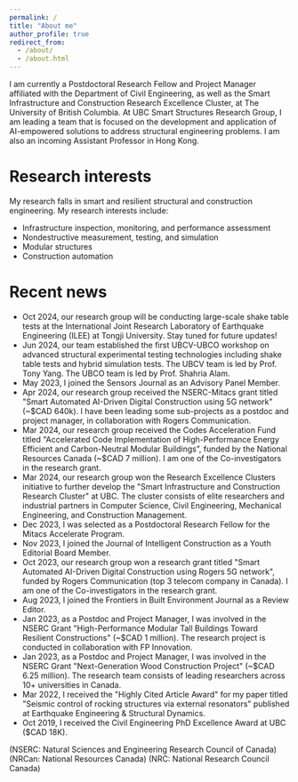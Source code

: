 ```yaml
---
permalink: /
title: "About me"
author_profile: true
redirect_from: 
  - /about/
  - /about.html
---
```


I am currently a Postdoctoral Research Fellow and Project Manager affiliated with the Department of Civil Engineering, as well as the Smart Infrastructure and Construction Research Excellence Cluster, at The University of  British Columbia. At UBC Smart Structures Research Group, I am leading a team that is focused on the development and application of AI-empowered solutions to address structural engineering problems. I am also an incoming Assistant Professor in Hong Kong.

<!---Comment go here. This is the front page of a website that is powered by the [Academic Pages template](https://github.com/academicpages/academicpages.github.io) and hosted on GitHub pages. [GitHub pages](https://pages.github.com) is a free service in which websites are built and hosted from code and data stored in a GitHub repository, automatically updating when a new commit is made to the respository. This template was forked from the [Minimal Mistakes Jekyll Theme](https://mmistakes.github.io/minimal-mistakes/) created by Michael Rose, and then extended to support the kinds of content that academics have: publications, talks, teaching, a portfolio, blog posts, and a dynamically-generated CV. You can fork [this repository](https://github.com/academicpages/academicpages.github.io) right now, modify the configuration and markdown files, add your own PDFs and other content, and have your own site for free, with no ads! An older version of this template powers my own personal website at [stuartgeiger.com](http://stuartgeiger.com), which uses [this Github repository](https://github.com/staeiou/staeiou.github.io).-->

Research interests
======
My research falls in smart and resilient structural and construction engineering. My research interests include:
* Infrastructure inspection, monitoring, and performance assessment
* Nondestructive measurement, testing, and simulation
* Modular structures
* Construction automation

Recent news
======
* Oct 2024, our research group will be conducting large-scale shake table tests at the International Joint Research Laboratory of Earthquake Engineering (ILEE) at Tongji University. Stay tuned for future updates!
* Jun 2024, our team established the first UBCV-UBCO workshop on advanced structural experimental testing technologies including shake table tests and hybrid simulation tests. The UBCV team is led by Prof. Tony Yang. The UBCO team is led by Prof. Shahria Alam.
* May 2023, I joined the Sensors Journal as an Advisory Panel Member.
* Apr 2024, our research group received the NSERC-Mitacs grant titled "Smart Automated AI-Driven Digital Construction using 5G network" (~$CAD 640k). I have been leading some sub-projects as a postdoc and project manager, in collaboration with Rogers Communication.
* Mar 2024, our research group received the Codes Acceleration Fund titled "Accelerated Code Implementation of High-Performance Energy Efficient and Carbon-Neutral Modular Buildings”, funded by the National Resources Canada (~$CAD 7 million). I am one of the Co-investigators in the research grant.
* Mar 2024, our research group won the Research Excellence Clusters initiative to further develop the "Smart Infrastructure and Construction Research Cluster" at UBC. The cluster consists of elite researchers and industrial partners in Computer Science, Civil Engineering, Mechanical Engineering, and Construction Management.
* Dec 2023, I was selected as a Postdoctoral Research Fellow for the Mitacs Accelerate Program.
* Nov 2023, I joined the Journal of Intelligent Construction as a Youth Editorial Board Member.
* Oct 2023, our research group won a research grant titled "Smart Automated AI-Driven Digital Construction using Rogers 5G network", funded by Rogers Communication (top 3 telecom company in Canada). I am one of the Co-investigators in the research grant.
* Aug 2023, I joined the Frontiers in Built Environment Journal as a Review Editor.
* Jan 2023, as a Postdoc and Project Manager, I was involved in the NSERC Grant "High-Performance Modular Tall Buildings Toward Resilient Constructions" (~$CAD 1 million). The research project is conducted in collaboration with FP Innovation.
* Jan 2023, as a Postdoc and Project Manager, I was involved in the NSERC Grant "Next-Generation Wood Construction Project" (~$CAD 6.25 million). The research team consists of leading researchers across 10+ universities in Canada.
* Mar 2022, I received the "Highly Cited Article Award" for my paper titled "Seismic control of rocking structures via external resonators" published at Earthquake Engineering & Structural Dynamics.
* Oct 2019, I received the Civil Engineering PhD Excellence Award at UBC ($CAD 18K).

(NSERC: Natural Sciences and Engineering Research Council of Canada)
(NRCan: National Resources Canada)
(NRC: National Research Council Canada)



